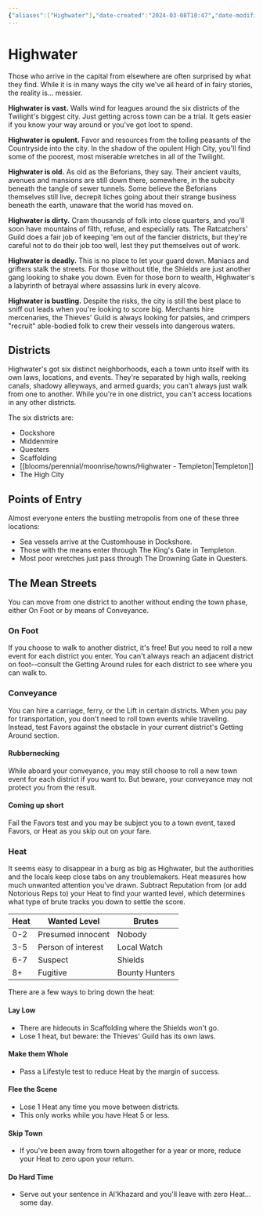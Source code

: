 ```yaml
---
{"aliases":["Highwater"],"date-created":"2024-03-08T10:47","date-modified":"2024-04-09T15:10","dg-publish":true,"tags":["moonrise"],"title":"Highwater","permalink":"/blooms/perennial/moonrise/towns/highwater/","dgPassFrontmatter":true}
---
```



# Highwater

Those who arrive in the capital from elsewhere are often surprised by what they find. While it is in many ways the city we've all heard of in fairy stories, the reality is... messier.

**Highwater is vast.** Walls wind for leagues around the six districts of the Twilight's biggest city. Just getting across town can be a trial. It gets easier if you know your way around or you've got loot to spend.

**Highwater is opulent.** Favor and resources from the toiling peasants of the Countryside into the city. In the shadow of the opulent High City, you'll find some of the poorest, most miserable wretches in all of the Twilight.

**Highwater is old.** As old as the Beforians, they say. Their ancient vaults, avenues and mansions are still down there, somewhere, in the subcity beneath the tangle of sewer tunnels. Some believe the Beforians themselves still live, decrepit liches going about their strange business beneath the earth, unaware that the world has moved on.

**Highwater is dirty.** Cram thousands of folk into close quarters, and you'll soon have mountains of filth, refuse, and especially rats. The Ratcatchers' Guild does a fair job of keeping 'em out of the fancier districts, but they're careful not to do their job too well, lest they put themselves out of work.

**Highwater is deadly.** This is no place to let your guard down. Maniacs and grifters stalk the streets. For those without title, the Shields are just another gang looking to shake you down. Even for those born to wealth, Highwater's a labyrinth of betrayal where assassins lurk in every alcove.

**Highwater is bustling.** Despite the risks, the city is still the best place to sniff out leads when you're looking to score big. Merchants hire mercenaries, the Thieves' Guild is always looking for patsies, and crimpers "recruit" able-bodied folk to crew their vessels into dangerous waters.

## Districts

Highwater's got six distinct neighborhoods, each a town unto itself with its own laws, locations, and events. They're separated by high walls, reeking canals, shadowy alleyways, and armed guards; you can't always just walk from one to another. While you're in one district, you can't access locations in any other districts. 

The six districts are:

- Dockshore
- Middenmire
- Questers
- Scaffolding
- [[blooms/perennial/moonrise/towns/Highwater - Templeton\|Templeton]]
- The High City

## Points of Entry

Almost everyone enters the bustling metropolis from one of these three locations: 

- Sea vessels arrive at the Customhouse in Dockshore.  
- Those with the means enter through The King's Gate in Templeton.  
- Most poor wretches just pass through The Drowning Gate in Questers.  

## The Mean Streets

You can move from one district to another without ending the town phase, either On Foot or by means of Conveyance.

### On Foot

If you choose to walk to another district, it's free! But you need to roll a new event for each district you enter. You can't always reach an adjacent district on foot--consult the Getting Around rules for each district to see where you can walk to.

### Conveyance

You can hire a carriage, ferry, or the Lift in certain districts. When you pay for transportation, you don't need to roll town events while traveling. Instead, test Favors against the obstacle in your current district's Getting Around section. 

#### Rubbernecking

While aboard your conveyance, you may still choose to roll a new town event for each district if you want to. But beware, your conveyance may not protect you from the result. 

#### Coming up short

Fail the Favors test and you may be subject you to a town event, taxed Favors, or Heat as you skip out on your fare.

### Heat

It seems easy to disappear in a burg as big as Highwater, but the authorities and the locals keep close tabs on any troublemakers. Heat measures how much unwanted attention you've drawn. Subtract Reputation from (or add Notorious Reps to) your Heat to find your wanted level, which determines what type of brute tracks you down to settle the score.

| Heat | Wanted Level       | Brutes         |
| ---- | ------------------ | -------------- |
| 0-2  | Presumed innocent  | Nobody         |
| 3-5  | Person of interest | Local Watch    |
| 6-7  | Suspect            | Shields        |
| 8+   | Fugitive           | Bounty Hunters | 

There are a few ways to bring down the heat:

#### Lay Low

- There are hideouts in Scaffolding where the Shields won't go. 
- Lose 1 heat, but beware: the Thieves' Guild has its own laws.

#### Make them Whole

- Pass a Lifestyle test to reduce Heat by the margin of success.

#### Flee the Scene

- Lose 1 Heat any time you move between districts. 
- This only works while you have Heat 5 or less.

#### Skip Town

- If you've been away from town altogether for a year or more, reduce your Heat to zero upon your return.

#### Do Hard Time

- Serve out your sentence in Al'Khazard and you'll leave with zero Heat... some day.

